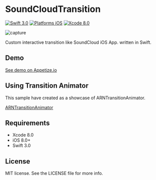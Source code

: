 # SoundCloudTransition

[![Swift 3.0](https://img.shields.io/badge/Swift-3.0-orange.svg?style=flat)](https://developer.apple.com/swift/)
[![Platforms iOS](https://img.shields.io/badge/Platforms-iOS-lightgray.svg?style=flat)](https://developer.apple.com/swift/)
[![Xcode 8.0](https://img.shields.io/badge/Xcode-8.0-blue.svg?style=flat)](https://developer.apple.com/swift/)

![capture](capture.gif "capture")

Custom interactive transition like SoundCloud iOS App. written in Swift.

## Demo

[See demo on Appetize.io](https://appetize.io/app/6arnwv9a9c5k32jy4pn82n0vv8?device=iphone5s&scale=75&orientation=portrait&osVersion=9.2)

## Using Transition Animator

This sample have created as a showcase of ARNTransitionAnimator.

[ARNTransitionAnimator](https://github.com/xxxAIRINxxx/ARNTransitionAnimator)


## Requirements

* Xcode 8.0
* iOS 8.0+
* Swift 3.0


## License

MIT license. See the LICENSE file for more info.

